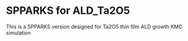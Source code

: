 # SPPARKS for ALD_Ta2O5
 This is a SPPARKS version designed for Ta2O5 thin film ALD growth KMC simulation

